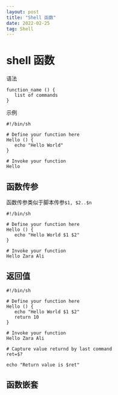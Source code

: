 ```yaml
---
layout: post
title: "Shell 函数"
date: 2022-02-25 
tag: Shell
---  
```


# shell 函数

语法

```shell
function_name () { 
   list of commands
}
```

示例

```shell
#!/bin/sh

# Define your function here
Hello () {
   echo "Hello World"
}

# Invoke your function
Hello
```

## 函数传参

函数传参类似于脚本传参`$1, $2..$n`

```shell
#!/bin/sh

# Define your function here
Hello () {
   echo "Hello World $1 $2"
}

# Invoke your function
Hello Zara Ali
```

## 返回值

```shell
#!/bin/sh

# Define your function here
Hello () {
   echo "Hello World $1 $2"
   return 10
}

# Invoke your function
Hello Zara Ali

# Capture value returnd by last command
ret=$?

echo "Return value is $ret"
```

## 函数嵌套

```shell

```
